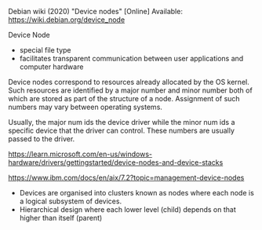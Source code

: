Debian wiki (2020) "Device nodes" [Online] Available: https://wiki.debian.org/device_node

Device Node
+ special file type 
+ facilitates transparent communication between user applications and computer hardware

Device nodes correspond to resources already allocated by  the OS kernel. Such resources are identified by a major number and minor number both of which are stored as part of the structure of a node. Assignment of such numbers may vary between operating systems. 

Usually, the major num ids the device driver while the minor num ids a specific device that the driver can control. These numbers are usually passed to the driver.

https://learn.microsoft.com/en-us/windows-hardware/drivers/gettingstarted/device-nodes-and-device-stacks


https://www.ibm.com/docs/en/aix/7.2?topic=management-device-nodes

+ Devices are organised into clusters known as nodes where each node is a logical subsystem of devices.
+ Hierarchical design where each lower level (child) depends on that higher than itself (parent)